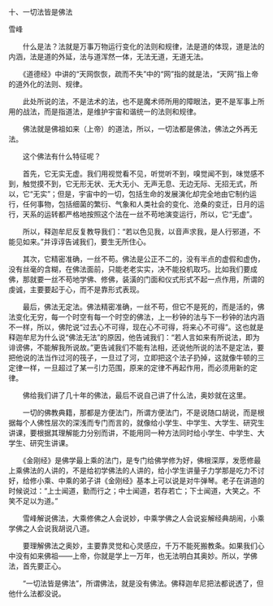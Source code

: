 十、一切法皆是佛法

雪峰


　　什么是法？法就是万事万物运行变化的法则和规律，法是道的体现，道是法的内涵，法是道的外延，法与道浑然一体，无法无道，无道无法。

　　《道德经》中讲的“天网恢恢，疏而不失”中的“网”指的就是法，“天网”指上帝的道外化的法则、规律。

　　此处所说的法，不是法术的法，也不是魔术师所用的障眼法，更不是军事上所用的战法，而是指道法，是维护宇宙和谐统一的法则和规律。

　　佛法就是佛祖如来（上帝）的道法，所以，一切法都是佛法，佛法之外再无法。

　　这个佛法有什么特征呢？

　　首先，它无实无虚。我们用视觉看不见，听觉听不到，嗅觉闻不到，味觉感不到，触觉摸不到，它无形无状、无大无小、无声无息、无边无际、无招无式，所以，它“无实”；但是，宇宙中的一切，包括生命的发展演化却完全地由它制约运行，任何事物，包括细菌的繁衍、气象和人类社会的变化、沧桑的变迁，日月的运行，天系的运转都严格地按照这个法在一丝不苟地演变运行，所以，它“无虚”。

　　所以，释迦牟尼反复教导我们：“若以色见我，以音声求我，是人行邪道，不能见如来。”并谆谆告诫我们，要生无所住心。

　　其次，它精密准确，一丝不苟。佛法是公正不二的，没有半点的虚假和虚伪，没有丝毫的含糊，在佛法面前，只能老老实实，决不能投机取巧。比如我们要成佛，那就要一丝不苟地学佛、修佛，装潢的门面和仪式形式不起一点作用，所谓的虔诚，主要要起于心，而不是靠形式表现。

　　最后，佛法无定法。佛法精密准确，一丝不苟，但它不是死的，而是活的，佛法变化无穷，每一个时空有每一个时空的佛法，上一秒钟的法与下一秒钟的法内涵不一样，所以，佛陀说“过去心不可得，现在心不可得，将来心不可得”。这也就是释迦牟尼为什么说“佛法无法”的原因，他告诫我们：“若人言如来有所说法，即为诽谤佛，不能解我所说故。”更告诫我们不能有法相，还说他所说的法不是定法，要把他说的法当作过河的筏子，一旦过了河，立即把这个法子扔掉，这就像牛顿的三定律一样，一旦超过了某一引力范围，原来的定律不再起作用，而必须用新的定律。

　　佛给我们讲了几十年的佛法，最后不说自己讲了什么法，奥妙就在这里。

　　一切的佛教典籍，那都是方便法门，所谓方便法门，不是说随口胡说，而是根据每个人佛性层次的深浅而专门而言的，就像给小学生、中学生、大学生、研究生讲课，要根据其理解能力分别而讲，不能用同一种方法同时给小学生、中学生、大学生、研究生讲课。

　　《金刚经》是佛学最上乘的法门，是专门给佛学修为好，佛根深厚，发愿修最上乘佛法的人讲的，不是给初学佛法的人讲的，给小学生讲量子力学那是吃力不讨好，给修小乘、中乘的弟子讲《金刚经》基本上可以说是对牛弹琴。老子在讲道的时候说过：“上士闻道，勤而行之；中士闻道，若存若亡；下士闻道，大笑之。不笑不足以为道。”

　　雪峰解说佛法，大乘修佛之人会说妙，中乘学佛之人会说妄解经典胡闹，小乘学佛之人会说我胡说八道。

　　要理解佛法之奥妙，主要靠灵觉和心灵感应，千万不能死搬教条。如果我们心中没有如来佛祖——上帝，你就是学上一万年，也无法明白其奥妙。所以，学佛法，首先要正心。

　　“一切法皆是佛法”，所谓佛法，就是没有佛法。佛释迦牟尼把法都说透了，但他什么法都没说。



